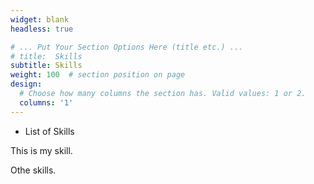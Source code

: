 ```yaml
---
widget: blank
headless: true

# ... Put Your Section Options Here (title etc.) ...
# title:  Skills
subtitle: Skills
weight: 100  # section position on page
design:
  # Choose how many columns the section has. Valid values: 1 or 2.
  columns: '1'
---
```


* List of Skills


This is my skill. 

Othe skills.
